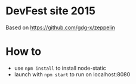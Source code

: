 # DevFest site 2015

Based on https://github.com/gdg-x/zeppelin

# How to

* use `npm install` to install node-static
* launch with `npm start` to run on localhost:8080
